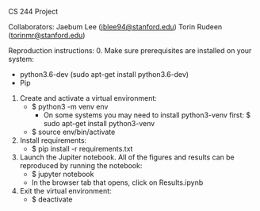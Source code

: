 CS 244 Project

Collaborators:
Jaebum Lee (jblee94@stanford.edu)
Torin Rudeen (torinmr@stanford.edu)

Reproduction instructions:
0. Make sure prerequisites are installed on your system:
   * python3.6-dev (sudo apt-get install python3.6-dev)
   * Pip
1. Create and activate a virtual environment:
   * $ python3 -m venv env
      * On some systems you may need to install python3-venv first:
        $ sudo apt-get install python3-venv
   * $ source env/bin/activate
2. Install requirements:
   * $ pip install -r requirements.txt
3. Launch the Jupiter notebook. All of the figures and results can be
   reproduced by running the notebook:
   * $ jupyter notebook
   * In the browser tab that opens, click on Results.ipynb
4. Exit the virtual environment:
   * $ deactivate